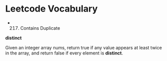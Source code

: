 # Leetcode Vocabulary 

* 217. Contains Duplicate

**distinct**

Given an integer array nums, return true if any value appears at least twice in the array, and return false if every element is **distinct**.

